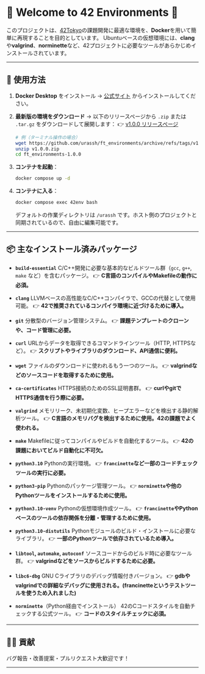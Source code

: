 # 🎉 Welcome to 42 Environments 🎉

このプロジェクトは、[42Tokyo](https://42tokyo.jp/)の課題開発に最適な環境を、**Docker**を用いて簡単に再現することを目的としています。
Ubuntuベースの仮想環境には、**clang**や**valgrind**、**norminette**など、42プロジェクトに必要なツールがあらかじめインストールされています。

---

## 🚀 使用方法

1. **Docker Desktop** をインストール
   → [公式サイト](https://www.docker.com/) からインストールしてください。

2. **最新版の環境をダウンロード**
   → 以下のリリースページから `.zip` または `.tar.gz` をダウンロードして展開します：
   👉 [v1.0.0 リリースページ](https://github.com/urassh/ft_environments/releases/tag/v1.0.0)

   ```bash
   # 例（ターミナル操作の場合）
   wget https://github.com/urassh/ft_environments/archive/refs/tags/v1.0.0.zip
   unzip v1.0.0.zip
   cd ft_environments-1.0.0
   ```

3. **コンテナを起動**：

   ```bash
   docker compose up -d
   ```

4. **コンテナに入る**：

   ```bash
   docker compose exec 42env bash
   ```

   デフォルトの作業ディレクトリは `/urassh` です。ホスト側のプロジェクトと同期されているので、自由に編集可能です。

---

## 📦 主なインストール済みパッケージ

* **`build-essential`**
  C/C++開発に必要な基本的なビルドツール群（`gcc`, `g++`, `make` など）を含むパッケージ。
  👉 **C言語のコンパイルやMakefileの動作に必須。**

* **`clang`**
  LLVMベースの高性能なC/C++コンパイラで、GCCの代替として使用可能。
  👉 **42で推奨されているコンパイラ環境に近づけるために導入。**

* **`git`**
  分散型のバージョン管理システム。
  👉 **課題テンプレートのクローンや、コード管理に必要。**

* **`curl`**
  URLからデータを取得できるコマンドラインツール（HTTP, HTTPSなど）。
  👉 **スクリプトやライブラリのダウンロード、API通信に便利。**

* **`wget`**
  ファイルのダウンロードに使われるもう一つのツール。
  👉 **valgrindなどのソースコードを取得するために使用。**

* **`ca-certificates`**
  HTTPS接続のためのSSL証明書群。
  👉 **curlやgitでHTTPS通信を行う際に必要。**

* **`valgrind`**
  メモリリーク、未初期化変数、ヒープエラーなどを検出する静的解析ツール。
  👉 **C言語のメモリバグを検出するために使用。42の課題でよく使われる。**

* **`make`**
  Makefileに従ってコンパイルやビルドを自動化するツール。
  👉 **42の課題においてビルド自動化に不可欠。**

* **`python3.10`**
  Pythonの実行環境。
  👉 **`francinette`など一部のコードチェックツールの実行に必要。**

* **`python3-pip`**
  Pythonのパッケージ管理ツール。
  👉 **`norminette`や他のPythonツールをインストールするために使用。**

* **`python3.10-venv`**
  Pythonの仮想環境作成ツール。
  👉 **`francinette`やPythonベースのツールの依存関係を分離・管理するために使用。**

* **`python3.10-distutils`**
  Pythonモジュールのビルド・インストールに必要なライブラリ。
  👉 **一部のPythonツールで依存されているため導入。**

* **`libtool`, `automake`, `autoconf`**
  ソースコードからのビルド時に必要なツール群。
  👉 **valgrindなどをソースからビルドするために必要。**

* **`libc6-dbg`**
  GNU Cライブラリのデバッグ情報付きバージョン。
  👉 **gdbやvalgrindでの詳細なデバッグに使用される。(francinetteというテストツールを使うため入れました)**

* **`norminette`**（Python経由でインストール）
  42のCコードスタイルを自動チェックする公式ツール。
  👉 **コードのスタイルチェックに必須。**

---

## 🧑‍💻 貢献

バグ報告・改善提案・プルリクエスト大歓迎です！

---
